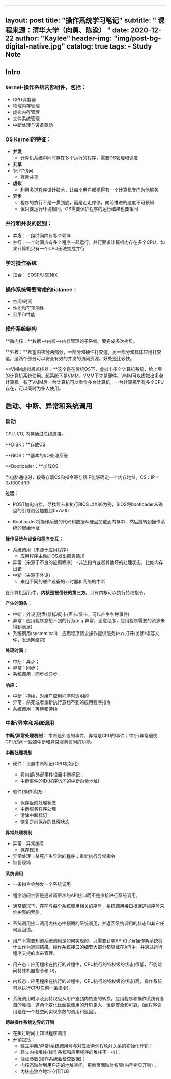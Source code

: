 
---
layout:     post
title:      "操作系统学习笔记"
subtitle:   " 课程来源：清华大学（向勇、陈渝） "
date:       2020-12-22
author:     "Kaylee"
header-img: "img/post-bg-digital-native.jpg"
catalog: true
tags:
    - Study Note
---


## Intro
### kernel-操作系统内部组件，包括：
- CPU调度器
-	物理内存管理
-	虚拟内存管理
-	文件系统管理
-	中断处理与设备驱动

### OS Kernel的特征：
- **并发**
   - 计算机系统中同时存在多个运行的程序，需要OS管理和调度
- **共享**
- ‘同时’访问
   - 互斥共享
- **虚拟**
   - 利用多道程序设计技术，让每个用户都觉得有一个计算机专门为他服务
- **异步**
  - 程序的执行不是一贯到底，而是走走停停，向前推进的速度不可预知
  - 但只要运行环境相同，OS需要保护程序的运行结果也要相同

### 并行和并发的区别：
- 并发：一段时间内有多个程序
- 并行：一个时间点有多个程序一起运行，并行要求计算机内存在多个CPU，如果计算机只有一个CPU无法完成并行

### 学习操作系统
- 顶会： SOSP/USENIX

### 操作系统需要考虑的balance：
- 空间/时间
- 性能和可预测性
- 公平和性能

### 操作系统结构

**微内核：**数据——>内核——>内存管理的子系统。要完成多次拷贝。

**外核：**希望内核分两部分，一部分和硬件打交道，另一部分和具体应用打交道。这两个部分可以安全有效的并发的访问资源。好处是比较快。

**VMM虚拟机监控器：**这个是在传统OS下，虚拟出多个计算机系统，给上层的计算机系统使用。超系统下是VMM，VMM下才是硬件。VMM可以虚拟出多台计算机。有了VMM后一台计算机可以看作多台计算机，一台计算机里有多个CPU存在，可以同时为多人使用。

## 启动、中断、异常和系统调用
### 启动
CPU, I/O, 内存通过总线连接。

**DISK：**存放OS

**BIOS：**基本的I/O处理系统

**Bootloader：**加载OS

当电脑通电时，段寄存器CS和指令寄存器IP能够确定一个内存地址，CS：IP = 0xf000:fff0

**过程：**
- POST加电自检，寻找显卡和执行BIOS
以X86为例，BIOS将bootloader从磁盘的引导扇区加载到0x7c00

- Bootloader将操作系统的代码和数据从硬盘加载到内存中，然后跳转到操作系统的起始地址

**操作系统与设备和程序交互：**
- 系统调用（来源于应用程序）
  - 应用程序主动向OS发出服务请求
- 异常（来源于不良的应用程序）
  -非法指令或者其他坏的处理状态，比如内存出错
- 中断（来源于外设）
  - 来组不同的硬件设备的计时器和网络的中断

在计算机运行中，**内核是被信任的第三方**。只有内核可以执行特权指令。

**产生的源头：**
- 中断：外设(键盘/鼠标/网卡/声卡/显卡，可以产生各种事件)
- 异常：应用程序意想不到的行为(e.g.异常，恶意程序，应用程序需要的资源未得到满足)
- 系统调用(system call)：应用程序请求操作提供服务(e.g.打开/关闭/读写文件，发送网络包)

**处理时间：**
- 中断：异步；
- 异常：同步；
- 系统调用：同步或异步。

**响应：**
- 中断：持续，对用户应用程序时透明的
- 异常：杀死或者重新执行意想不到的应用程序指令
- 系统调用：等待和持续

### 中断/异常和系统调用
**中断/异常处理机制：**
中断是外设的事件，异常是CPU的事件；中断/异常迫使CPU访问一些被中断和异常服务访问的功能。

**中断处理机制**

- 硬件：设置中断标记(CPU初始化)

  - 将内部/外部事件设置中断标记；
  - 中断事件的ID(程序访问的中断向量地址)

- 软件(操作系统)：
  - 保存当前处理状态
  - 中断服务程序处理
  - 清除中断标记
  - 恢复之前保存的处理状态

**异常处理机制**
- 异常：异常编号
  - 保存现场
- 异常处理：杀死产生异常的程序；重新执行异常指令
- 恢复现场

**系统调用**

- 一条指令会触发一个系统调用

- 程序访问主要是通过高层次的API接口而不是直接进行系统调用。

- 通常情况下，存在与每个系统调用相关的序号，系统调用接口根据这些序号来维护表的索引。
- 系统调用接口调用内核态中预期的系统调用，并返回系统调用的状态和其它任何返回值。
- 用户不需要知道系统调用是如何实现的，只需要获取API和了解操作新系统将什么作为返回结果。操作系统接口的细节大部分都隐藏在API中，并通过运行程序支持的库来管理。

- 用户态：应用程序在执行的过程中，CPU执行的特权级的状态(很低，不能访问特殊机器指令和IO)。
- 内核态：应用程序在执行的过程中，CPU执行的特权级的状态(高，操作系统可以执行CPU任何一条指令)。
- 系统调用时涉及到特权级从用户态到内核态的转换，应用程序和操作系统有各自的堆栈，这两个变化比函数调用的开销更大，但更安全和可靠。(而程序调用是在一个栈空间实现参数的调用和返回)。

**跨越操作系统边界的开销**

- 在执行时间上超过程序调用
- 开销包括：
  - 建立中断/异常/系统调用号与对应服务例程映射关系的初始化开销；
  - 建立内核堆栈(操作系统和应用程序的堆栈不一样)；
  - 验证参数(操作系统会检查数据)；
  - 内核态映射到用户态的地址空间，更新页面映射权限(内存拷贝开销)；
  - 内核态独立地址空间TLB
